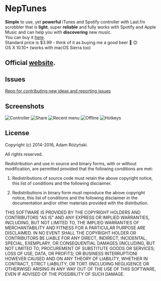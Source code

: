 NepTunes
========

<strong>Simple</strong> to use, yet <strong>powerful</strong> iTunes and Spotify controller with Last.fm scrobbler that is <strong>light</strong>, super <strong>reliable</strong> and fully works with Spotify and Apple Music and can help you with <strong>discovering</strong> new music.   
You can buy it [here](https://itunes.apple.com/us/app/neptunes-music-scrobbler/id1006739057?mt=12&at=1010l3j7).  
Standard price is $3.99 - think of it as buying me a good beer 🍻 😊  
OS X 10.10+ (works with macOS Sierra too)

## Official [website](http://micropixels.pl/neptunes/).

## Issues  

  [Repo for contributing new ideas and reporting issues](https://github.com/rurza/NepTunes-Issues)

## Screenshots

![Controller](http://micropixels.pl/neptunes/screenshots/musiccontroller.png)
![Share](http://micropixels.pl/neptunes/screenshots/share.png)
![Recent menu](http://micropixels.pl/neptunes/screenshots/recent.png)
![Offline](http://micropixels.pl/neptunes/screenshots/offline.png)
![Hotkeys](http://micropixels.pl/neptunes/screenshots/newhotkeys.png)

## License
Copyright (c) 2014-2016, Adam Różyński.

All rights reserved.

Redistribution and use in source and binary forms, with or without modification, are permitted provided that the following conditions are met:

1. Redistributions of source code must retain the above copyright notice, this list of conditions and the following disclaimer.

2. Redistributions in binary form must reproduce the above copyright notice, this list of conditions and the following disclaimer in the documentation and/or other materials provided with the distribution.

THIS SOFTWARE IS PROVIDED BY THE COPYRIGHT HOLDERS AND CONTRIBUTORS "AS IS" AND ANY EXPRESS OR IMPLIED WARRANTIES, INCLUDING, BUT NOT LIMITED TO, THE IMPLIED WARRANTIES OF MERCHANTABILITY AND FITNESS FOR A PARTICULAR PURPOSE ARE DISCLAIMED. IN NO EVENT SHALL THE COPYRIGHT HOLDER OR CONTRIBUTORS BE LIABLE FOR ANY DIRECT, INDIRECT, INCIDENTAL, SPECIAL, EXEMPLARY, OR CONSEQUENTIAL DAMAGES (INCLUDING, BUT NOT LIMITED TO, PROCUREMENT OF SUBSTITUTE GOODS OR SERVICES; LOSS OF USE, DATA, OR PROFITS; OR BUSINESS INTERRUPTION) HOWEVER CAUSED AND ON ANY THEORY OF LIABILITY, WHETHER IN CONTRACT, STRICT LIABILITY, OR TORT (INCLUDING NEGLIGENCE OR OTHERWISE) ARISING IN ANY WAY OUT OF THE USE OF THIS SOFTWARE, EVEN IF ADVISED OF THE POSSIBILITY OF SUCH DAMAGE.
